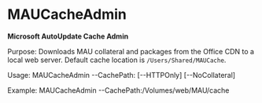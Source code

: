 # MAUCacheAdmin
<b>Microsoft AutoUpdate Cache Admin</b>

Purpose: Downloads MAU collateral and packages from the Office CDN to a local web server. Default cache location is `/Users/Shared/MAUCache`.

Usage: MAUCacheAdmin --CachePath:<path> [--HTTPOnly] [--NoCollateral]

Example: MAUCacheAdmin --CachePath:/Volumes/web/MAU/cache
